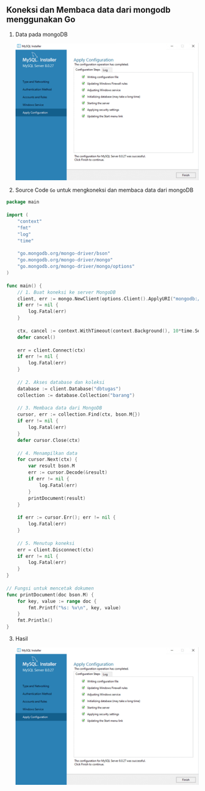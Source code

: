 ## Koneksi dan Membaca data dari mongodb menggunakan Go


1. Data pada mongoDB

    <img src="https://github.com/brianbwnd06/tekn-cloud-computing/blob/master/minggu-06/gambar/mysql7.png" width='600' />

2. Source Code ```Go``` untuk mengkoneksi dan membaca data dari mongoDB

```go
package main

import (
	"context"
	"fmt"
	"log"
	"time"

	"go.mongodb.org/mongo-driver/bson"
	"go.mongodb.org/mongo-driver/mongo"
	"go.mongodb.org/mongo-driver/mongo/options"
)

func main() {
	// 1. Buat koneksi ke server MongoDB
	client, err := mongo.NewClient(options.Client().ApplyURI("mongodb://localhost:27017"))
	if err != nil {
		log.Fatal(err)
	}

	ctx, cancel := context.WithTimeout(context.Background(), 10*time.Second)
	defer cancel()

	err = client.Connect(ctx)
	if err != nil {
		log.Fatal(err)
	}

	// 2. Akses database dan koleksi
	database := client.Database("dbtugas")
	collection := database.Collection("barang")

	// 3. Membaca data dari MongoDB
	cursor, err := collection.Find(ctx, bson.M{})
	if err != nil {
		log.Fatal(err)
	}
	defer cursor.Close(ctx)

	// 4. Menampilkan data
	for cursor.Next(ctx) {
		var result bson.M
		err := cursor.Decode(&result)
		if err != nil {
			log.Fatal(err)
		}
		printDocument(result)
	}

	if err := cursor.Err(); err != nil {
		log.Fatal(err)
	}

	// 5. Menutup koneksi
	err = client.Disconnect(ctx)
	if err != nil {
		log.Fatal(err)
	}
}

// Fungsi untuk mencetak dokumen
func printDocument(doc bson.M) {
	for key, value := range doc {
		fmt.Printf("%s: %v\n", key, value)
	}
	fmt.Println()
}

```

3. Hasil

    <img src="https://github.com/brianbwnd06/tekn-cloud-computing/blob/master/minggu-06/gambar/mysql7.png" width='600' />


